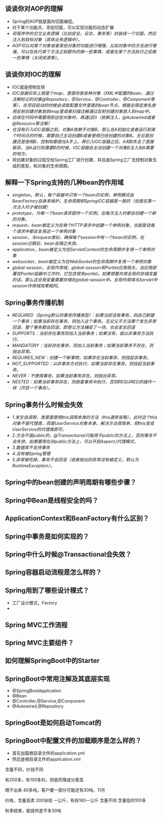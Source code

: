 ## 谈谈你对AOP的理解

- Spring的AOP就是面向切面编程。
- 对于某个功能点，添加切面，可以实现功能的动态扩展
- *将程序中的交叉业务逻辑（比如安全，日志，事务等）封装成一个切面，然后注入到目标对象（具体业务逻辑中）。*
- *AOP可以对某个对象或者某些对象的功能进行增强，比如对象中的方法进行增强，可以在执行某个方法之前额外的做一些事情，或者在某个方法执行之后做一些事情（关闭资源等）。*

## 谈谈你对IOC的理解

- IOC就是控制反转
- *IOC容器实际上就是个map，里面存放各种对象（XML中配置的bean，通过注解标记的对象@Repository，@Service，@Controller，@Component等等），在项目启动的时候会读取配置文件里面的bean节点，根据全限定类名使用反射创建对象放到map里或者扫描注解通过反射创建对象放入到map中。*
- *后续在代码中需要用到这些对象时，再通过DI（依赖注入，@Autowired或者@Resource等注解）*
- *在没有引入IOC容器之前，对象A依赖于对象B，那么在A初始化或者运行到某个时间点的时候，需要自己主动创建B或者使用已经创建的对象B。无论是创建还是使用B，控制权都是在A手上。再引入IOC容器之后，A和B失去了直接联系，当A运行到需要B的时候，IOC容器会主动创建一个对象B注入到A需要的地方。*
- 将创建对象的过程交给Spring工厂进行创建，并且由Spring工厂去控制对象生成的类型，和对象的生命周期。

## 解释一下Spring支持的几种bean的作用域

- singleton，*默认，每个容器中只有一个bean的实例，单例模式由BeanFactory自身来维护。生命周期和SpringIOC容器是一致的（但是在第一次注入时才被创建）*
- *prototype，为每一个bean请求提供一个实例。在每次注入时都会创建一个新的对象。*
- *request，bean被定义为在每个HTTP请求中创建一个单例对象，也就是说每个请求中都会复用这一个单例对象*
- *session，与request类似，确保每个session中有一个bean的实例，在session过期后，bean会随之失效。*
- *application，bean被定义为在ServletContext的生命周期中复用一个单例对象*
- *websocket，bean被定义为在WebSocket的生命周期中复用一个单例对象*
- *global-session，全局作用域，global-session和Portlet应用相关。当应用部署在Portlet容器中工作时，它包含很多portlet。如果想要共用全局的存储变量的话，那么这全局变量需要存储在global-session中。全局作用域与Servlet中session作用域效果相同。*

## Spring事务传播机制

- *REQUIRED（Spring默认的事务传播类型）：如果当前没有事务，则自己新建一个事务；如果当前存在事务，则加入这个事务。无论父子方法哪个发生异常回滚，整个事务都会回滚。即使父方法捕捉了一场，也会发生回滚*
- *SUPPORTS：当前存在事务则加入当前事务；如果没有，就以非事务方法执行。*
- *MANDATORY：当前存在事务，则加入当前事务；如果当前事务不存在，则抛出异常。*
- *REQUIRES_NEW：创建一个新事物，如果存在当前事务，则挂起该事务。*
- *NOT_SUPPORTED：以非事务方式执行，如果当前存在事务，则挂起当前事务。*
- *NEVER：不使用事务，如果当前事务存在，则抛出异常。*
- *NESTED：如果当前事务存在，则嵌套事务中执行，否则REQUIRED的操作一样（开启一个事务）。*

## Spring事务什么时候会失效

- *1.发生自调用，类里面使用this调用本类的方法（this通常省略），此时这个this对象不是代理类，而是UserService对象本身。解决方法很简单，把this变成UserService的代理类即可。*
- *2.方法不是public的，@Transactional只能用于public的方法上，否则事务不会失效，如果要用在非public方法上，可以开启AspectJ代理模式。*
- *3.数据库不支持事务*
- *4.没有被Spring管理*
- *5.异常被吃掉，事务不会回滚（或者抛出的异常没有被定义，默认为RuntimeException）。*

## Spring中的bean创建的声明周期有哪些步骤？



## Spring中Bean是线程安全的吗？



## ApplicationContext和BeanFactory有什么区别？



## Spring中事务是如何实现的？



## Spring中什么时候@Transactional会失效？



## Spring容器启动流程是怎么样的？



## Spring用到了哪些设计模式？

- 工厂设计模式，Factory
- 

## Spring MVC工作流程



## Spring MVC主要组件？



## 如何理解SpringBoot中的Starter



## SpringBoot中常用注解及其底层实现

- @SpringBootApplication
- @Bean
- @Controller,@Service,@Component
- @Autowired,@Repository

## SpringBoot是如何启动Tomcat的



## SpringBoot中配置文件的加载顺序是怎么样的？

- 首先加载根目录文件的application.yml
- 然后是根目录文件的application.xml





含量不同，价钱不同

有200多，有100多的，但是药理成分更高



晒干出来 40多吨，客户要一部分可能还有30吨，11月

价格，含量高卖 200块钱 一公斤，有些180一公斤 含量不同 含量低的100多

秋季结束，能提供差不多30吨
